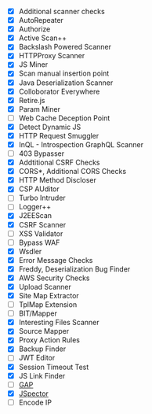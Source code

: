 - [x] Additional scanner checks
- [x] AutoRepeater
- [x] Authorize
- [x] Active Scan++
- [x] Backslash Powered Scanner
- [x] HTTPProxy Scanner
- [x] JS Miner
- [x] Scan manual insertion point
- [x] Java Deserialization Scanner
- [x] Colloborator Everywhere
- [x] Retire.js
- [x] Param Miner
- [ ] Web Cache Deception Point
- [x] Detect Dynamic JS
- [x] HTTP Request Smuggler
- [x] InQL - Introspection GraphQL Scanner
- [ ] 403 Bypasser
- [x] Addtitional CSRF Checks
- [x] CORS*, Additional CORS Checks
- [x] HTTP Method Discloser
- [x] CSP AUditor
- [ ] Turbo Intruder
- [ ] Logger++
- [x] J2EEScan
- [x] CSRF Scanner
- [ ] XSS Validator
- [ ] Bypass WAF
- [x] Wsdler
- [x] Error Message Checks
- [x] Freddy, Deserialization Bug Finder
- [x] AWS Security Checks
- [x] Upload Scanner
- [x] Site Map Extractor
- [ ] TplMap Extension
- [ ] BIT/Mapper
- [x] Interesting Files Scanner
- [x] Source Mapper
- [x] Proxy Action Rules
- [x] Backup Finder
- [ ] JWT Editor
- [x] Session Timeout Test
- [x] JS Link Finder
- [ ] [GAP](https://github.com/xnl-h4ck3r/GAP-Burp-Extension)
- [x] [JSpector](https://github.com/hisxo/JSpector)
- [ ] Encode IP
